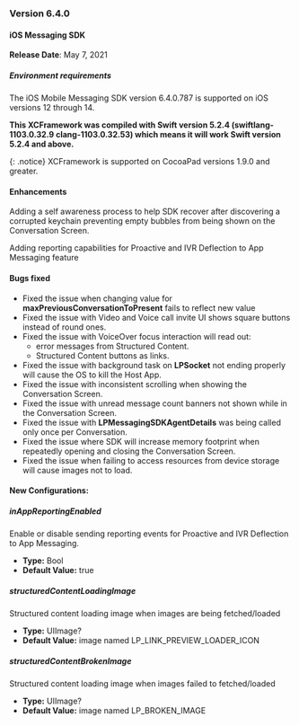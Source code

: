 ### Version 6.4.0
#### iOS Messaging SDK

**Release Date**: May 7, 2021

##### Environment requirements

The iOS Mobile Messaging SDK version 6.4.0.787 is supported on iOS versions 12 through 14. 

**This XCFramework was compiled with Swift version 5.2.4 (swiftlang-1103.0.32.9 clang-1103.0.32.53) which means it will work Swift version 5.2.4 and above.**

{: .notice} 
XCFramework is supported on CocoaPad versions 1.9.0 and greater.

#### Enhancements

Adding a self awareness process to help SDK recover after discovering a corrupted keychain preventing empty bubbles from being shown on the Conversation Screen.

Adding reporting capabilities for Proactive and IVR Deflection to App Messaging feature

#### Bugs fixed

- Fixed the issue when changing value for **maxPreviousConversationToPresent** fails to reflect new value
- Fixed the issue with Video and Voice call invite UI shows square buttons instead of round ones.
- Fixed the issue with VoiceOver focus interaction will read out:
    - error messages from Structured Content.
    - Structured Content buttons as links.
- Fixed the issue with background task on **LPSocket** not ending properly will cause the OS to kill the Host App.
- Fixed the issue with inconsistent scrolling when showing the Conversation Screen.
- Fixed the issue with unread message count banners not shown while in the Conversation Screen.
- Fixed the issue with **LPMessagingSDKAgentDetails** was being called only once per Conversation.
- Fixed the issue where SDK will increase memory footprint when repeatedly opening and closing the Conversation Screen.
- Fixed the issue when failing to access resources from device storage will cause images not to load.

#### New Configurations:

##### inAppReportingEnabled
Enable or disable sending reporting events for Proactive and IVR Deflection to App Messaging.
- **Type:** Bool
- **Default Value:** true

##### structuredContentLoadingImage
Structured content loading image when images are being fetched/loaded
- **Type:** UIImage?
- **Default Value:** image named LP_LINK_PREVIEW_LOADER_ICON

##### structuredContentBrokenImage
Structured content loading image when images failed to fetched/loaded
- **Type:** UIImage?
- **Default Value:** image named LP_BROKEN_IMAGE
